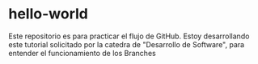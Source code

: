 # hello-world
Este repositorio es para practicar el flujo de GitHub.
Estoy desarrollando este tutorial solicitado por la catedra de "Desarrollo de Software", para entender el funcionamiento de los Branches
